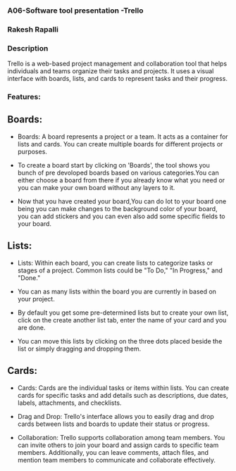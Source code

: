 ### A06-Software tool presentation -Trello

### Rakesh Rapalli

### Description

Trello is a web-based project management and collaboration tool that helps individuals and teams organize their tasks and projects. It uses a visual interface with boards, lists, and cards to represent tasks and their progress.

### Features: 

## Boards:

- Boards: A board represents a project or a team. It acts as a container for lists and cards. You can create multiple boards for different projects or purposes.

- To create a board start by clicking on 'Boards', the tool shows you bunch of pre devoloped boards based on various categories.You can either choose a board from there if you already know what you need or you can make your own board without any layers to it.
  
- Now that you have created your board,You can do lot to your board one being you can make changes to the background color of your board, you can add stickers and you can even also add some specific fields to your board.

## Lists: 

- Lists: Within each board, you can create lists to categorize tasks or stages of a project. Common lists could be "To Do," "In Progress," and "Done."

- You can as many lists within the board you are currently in based on your project.

- By default you get some pre-determined  lists but to create your own list, click on the create another list tab, enter the name of your card and you are done.

- You can move this lists by clicking on the three dots placed beside the list or simply dragging and dropping them.
  
## Cards:

- Cards: Cards are the individual tasks or items within lists. You can create cards for specific tasks and add details such as descriptions, due dates, labels, attachments, and checklists.

- Drag and Drop: Trello's interface allows you to easily drag and drop cards between lists and boards to update their status or progress.

- Collaboration: Trello supports collaboration among team members. You can invite others to join your board and assign cards to specific team members. Additionally, you can leave comments, attach files, and mention team members to communicate and collaborate effectively.



